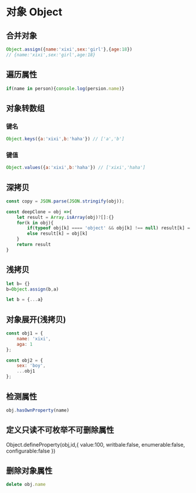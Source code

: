 # 对象 Object

## 合并对象
```javascript
Object.assign({name:'xixi',sex:'girl'},{age:18}) 
// {name:'xixi',sex:'girl',age:18}
```
## 遍历属性
```javascript
if(name in person){console.log(persion.name)}
```
## 对象转数组

### 键名
```javascript
Object.keys({a:'xixi',b:'haha'}) // ['a','b']
```

### 键值
```javascript
Object.values({a:'xixi',b:'haha'}) // ['xixi','haha']
```

## 深拷贝
```JavaScript
const copy = JSON.parse(JSON.stringify(obj));
```
```JavaScript
const deepClone = obj =>{
    let result = Array.isArray(obj)?[]:{}
    for(k in obj){
        if(typeof obj[k] ==== 'object' && obj[k] !== null) result[k] = deepClone(obj[k])
        else result[k] = obj[k]
    }
    return result
}
 ```
 
## 浅拷贝
```JavaScript
let b= {}
b=Object.assign(b,a)
```
```JavaScript
let b = {...a}
```

## 对象展开(浅拷贝)
```JavaScript
const obj1 = {
    name: 'xixi',
    aga: 1
};

const obj2 = {
    sex: 'boy',
    ...obj1
};
```

## 检测属性
```JavaScript
obj.hasOwnProperty(name)
```

## 定义只读不可枚举不可删除属性
Object.defineProperty(obj,id,{
    value:100,
    writbale:false,
    enumerable:false,
    configurable:false
})

## 删除对象属性
```JavaScript
delete obj.name
```
